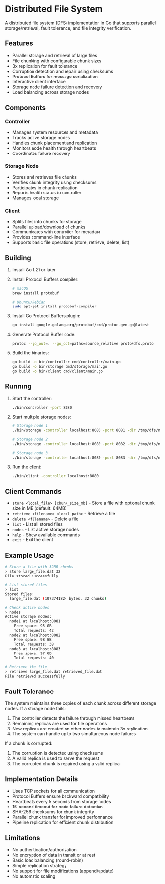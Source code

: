 # Distributed File System

A distributed file system (DFS) implementation in Go that supports parallel storage/retrieval, fault tolerance, and file integrity verification.

## Features

- Parallel storage and retrieval of large files
- File chunking with configurable chunk sizes
- 3x replication for fault tolerance
- Corruption detection and repair using checksums
- Protocol Buffers for message serialization
- Interactive client interface
- Storage node failure detection and recovery
- Load balancing across storage nodes

## Components

### Controller
- Manages system resources and metadata
- Tracks active storage nodes
- Handles chunk placement and replication
- Monitors node health through heartbeats
- Coordinates failure recovery

### Storage Node
- Stores and retrieves file chunks
- Verifies chunk integrity using checksums
- Participates in chunk replication
- Reports health status to controller
- Manages local storage

### Client
- Splits files into chunks for storage
- Parallel upload/download of chunks
- Communicates with controller for metadata
- Provides command-line interface
- Supports basic file operations (store, retrieve, delete, list)

## Building

1. Install Go 1.21 or later
2. Install Protocol Buffers compiler:
   ```bash
   # macOS
   brew install protobuf
   
   # Ubuntu/Debian
   sudo apt-get install protobuf-compiler
   ```

3. Install Go Protocol Buffers plugin:
   ```bash
   go install google.golang.org/protobuf/cmd/protoc-gen-go@latest
   ```

4. Generate Protocol Buffer code:
   ```bash
   protoc --go_out=. --go_opt=paths=source_relative proto/dfs.proto
   ```

5. Build the binaries:
   ```bash
   go build -o bin/controller cmd/controller/main.go
   go build -o bin/storage cmd/storage/main.go
   go build -o bin/client cmd/client/main.go
   ```

## Running

1. Start the controller:
   ```bash
   ./bin/controller -port 8080
   ```

2. Start multiple storage nodes:
   ```bash
   # Storage node 1
   ./bin/storage -controller localhost:8080 -port 8081 -dir /tmp/dfs/node1
   
   # Storage node 2
   ./bin/storage -controller localhost:8080 -port 8082 -dir /tmp/dfs/node2
   
   # Storage node 3
   ./bin/storage -controller localhost:8080 -port 8083 -dir /tmp/dfs/node3
   ```

3. Run the client:
   ```bash
   ./bin/client -controller localhost:8080
   ```

## Client Commands

- `store <local_file> [chunk_size_mb]` - Store a file with optional chunk size in MB (default: 64MB)
- `retrieve <filename> <local_path>` - Retrieve a file
- `delete <filename>` - Delete a file
- `list` - List all stored files
- `nodes` - List active storage nodes
- `help` - Show available commands
- `exit` - Exit the client

## Example Usage

```bash
# Store a file with 32MB chunks
> store large_file.dat 32
File stored successfully

# List stored files
> list
Stored files:
  large_file.dat (1073741824 bytes, 32 chunks)

# Check active nodes
> nodes
Active storage nodes:
  node1 at localhost:8081
    Free space: 95 GB
    Total requests: 42
  node2 at localhost:8082
    Free space: 98 GB
    Total requests: 38
  node3 at localhost:8083
    Free space: 97 GB
    Total requests: 40

# Retrieve the file
> retrieve large_file.dat retrieved_file.dat
File retrieved successfully
```

## Fault Tolerance

The system maintains three copies of each chunk across different storage nodes. If a storage node fails:

1. The controller detects the failure through missed heartbeats
2. Remaining replicas are used for file operations
3. New replicas are created on other nodes to maintain 3x replication
4. The system can handle up to two simultaneous node failures

If a chunk is corrupted:

1. The corruption is detected using checksums
2. A valid replica is used to serve the request
3. The corrupted chunk is repaired using a valid replica

## Implementation Details

- Uses TCP sockets for all communication
- Protocol Buffers ensure backward compatibility
- Heartbeats every 5 seconds from storage nodes
- 15-second timeout for node failure detection
- SHA-256 checksums for chunk integrity
- Parallel chunk transfer for improved performance
- Pipeline replication for efficient chunk distribution

## Limitations

- No authentication/authorization
- No encryption of data in transit or at rest
- Basic load balancing (round-robin)
- Simple replication strategy
- No support for file modifications (append/update)
- No automatic scaling